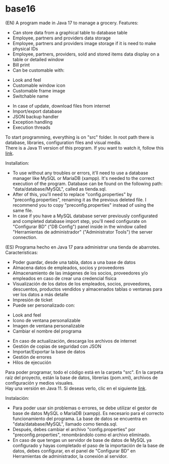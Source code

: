 # base16
(EN)
A program made in Java 17 to manage a grocery. Features:
- Can store data from a graphical table to database table
- Employee, partners and providers data storage
- Employee, partners and providers image storage if it is need to make physical IDs
- Employee, partners, providers, sold and stored items data display on a table or detailed window
- Bill print
- Can be customable with:
* Look and feel
* Customable window icon
* Customable frame image
* Switchable name
- In case of update, download files from internet
- Import/export database
- JSON backup handler
- Exception handling
- Execution threads

To start programming, everything is on "src" folder. In root path there is database, libraries, configuration files and visual media.<br>
There is a Java 11 version of this program. If you want to watch it, follow this [link](https://github.com/technolygames/base-11).

Installation:

- To use without any troubles or errors, it'll need to use a database manager like MySQL or MariaDB (xampp). It's needed to the correct execution of the program. Database can be found on the following path: "data/database/MySQL", called as tienda.sql.
- After of this, you'll need to replace "config.properties" by "preconfig.properties", renaming it as the previous deleted file. I recommend you to copy "preconfig.properties" instead of using the same file.
- In case if you have a MySQL database server previously configurated and completed database import step, you'll need configurate on "Configurar BD" ("DB Config") panel inside in the window called "Herramientas de administrador" ("Administrator Tools") the server connection.

(ES)
Programa hecho en Java 17 para administrar una tienda de abarrotes. Características:
- Poder guardar, desde una tabla, datos a una base de datos
- Almacena datos de empleados, socios y proveedores
- Almacenamiento de las imágenes de los socios, proveedores y/o empleados en caso de crear una credencial física
- Visualización de los datos de los empleados, socios, proveedores, descuentos, productos vendidos y almacenados tablas o ventanas para ver los datos a más detalle
- Impresión de ticket
- Puede ser personalizado con:
* Look and feel
* Icono de ventana personalizable
* Imagen de ventana personalizable 
* Cambiar el nombre del programa
- En caso de actualización, descarga los archivos de internet
- Gestión de copias de seguridad con JSON
- Importar/Exportar la base de datos
- Gestión de errores
- Hilos de ejecución

Para poder programar, todo el código está en la carpeta "src". En la carpeta raíz del proyecto, están la base de datos, librerias (pom.xml), archivos de configuración y medios visuales.<br>
Hay una versión en Java 11. Si deseas verlo, clic en el siguiente [link](https://github.com/technolygames/base-11).

Instalación:

- Para poder usar sin problemas o errores, se debe utilizar el gestor de base de datos MySQL o MariaDB (xampp). Es necesario para el correcto funcionamiento del programa. La base de datos se encuentra en "data/database/MySQL", llamado como tienda.sql.
- Después, debes cambiar el archivo "config.properties" por "preconfig.properties", renombrándolo como el archivo eliminado.
- En caso de que tengas un servidor de base de datos de MySQL ya configurado y hayas completado el paso de la importación de la base de datos, debes configurar, en el panel de "Configurar BD" en Herramientas de administrador, la conexión al servidor.
